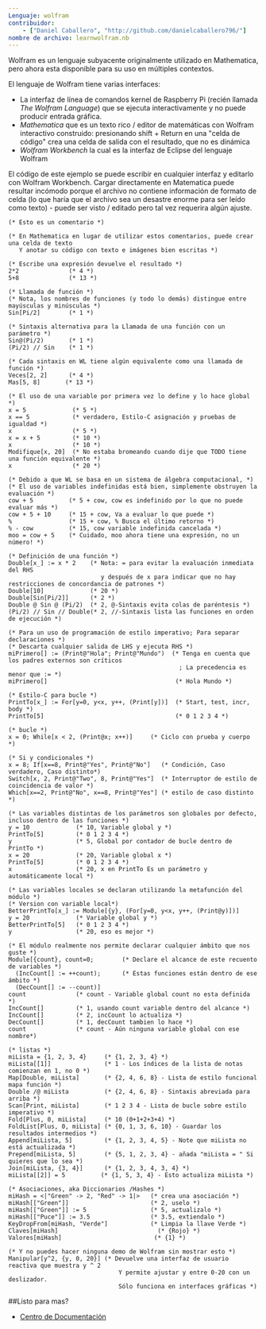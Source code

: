 ```yaml
---
Lenguaje: wolfram
contribuidor:
    - ["Daniel Caballero", "http://github.com/danielcaballero796/"]
nombre de archivo: learnwolfram.nb
---
```


Wolfram es un lenguaje subyacente originalmente utilizado en Mathematica, pero ahora esta disponible para su uso en múltiples contextos.

El lenguaje de Wolfram tiene varias interfaces:
* La interfaz de línea de comandos kernel de Raspberry Pi (recién llamada _The Wolfram Language_) que se ejecuta interactivamente y no puede producir entrada gráfica.
* _Mathematica_ que es un texto rico / editor de matemáticas con Wolfram interactivo construido: presionando shift + Return en una "celda de código" crea una celda de salida con el resultado, que no es dinámica
* _Wolfram Workbench_ la cual es la interfaz de Eclipse del lenguaje Wolfram

El código de este ejemplo se puede escribir en cualquier interfaz y editarlo con Wolfram Workbench. Cargar directamente en Matematica puede resultar incómodo porque el archivo no contiene información de formato de celda (lo que haría que el archivo sea un desastre enorme para ser leído como texto) - puede ser visto / editado pero tal vez requerira algún ajuste.

```
(* Esto es un comentario *)

(* En Mathematica en lugar de utilizar estos comentarios, puede crear una celda de texto
   Y anotar su código con texto e imágenes bien escritas *)

(* Escribe una expresión devuelve el resultado *)
2*2              (* 4 *)
5+8              (* 13 *)

(* Llamada de función *)
(* Nota, los nombres de funciones (y todo lo demás) distingue entre mayúsculas y minúsculas *)
Sin[Pi/2]        (* 1 *)

(* Sintaxis alternativa para la Llamada de una función con un parámetro *)
Sin@(Pi/2)       (* 1 *)
(Pi/2) // Sin    (* 1 *)

(* Cada sintaxis en WL tiene algún equivalente como una llamada de función *)
Veces[2, 2]      (* 4 *)
Mas[5, 8]       (* 13 *)

(* El uso de una variable por primera vez lo define y lo hace global *)
x = 5             (* 5 *)
x == 5            (* verdadero, Estilo-C asignación y pruebas de igualdad *)
x                 (* 5 *)
x = x + 5         (* 10 *)
x                 (* 10 *)
Modifique[x, 20]  (* No estaba bromeando cuando dije que TODO tiene una función equivalente *)
x                 (* 20 *)

(* Debido a que WL se basa en un sistema de álgebra computacional, *)
(* El uso de variables indefinidas está bien, simplemente obstruyen la evaluación *)
cow + 5          (* 5 + cow, cow es indefinido por lo que no puede evaluar más *)
cow + 5 + 10     (* 15 + cow, Va a evaluar lo que puede *)
%                (* 15 + cow, % Busca el último retorno *)
% - cow          (* 15, cow variable indefinida cancelada *)
moo = cow + 5    (* Cuidado, moo ahora tiene una expresión, no un número! *)

(* Definición de una función *)
Double[x_] := x * 2    (* Nota: = para evitar la evaluación inmediata del RHS
                          y después de x para indicar que no hay restricciones de concordancia de patrones *)
Double[10]             (* 20 *)
Double[Sin[Pi/2]]      (* 2 *)
Double @ Sin @ (Pi/2)  (* 2, @-Sintaxis evita colas de paréntesis *)
(Pi/2) // Sin // Double(* 2, //-Sintaxis lista las funciones en orden de ejecución *)

(* Para un uso de programación de estilo imperativo; Para separar declaraciones *)
(* Descarta cualquier salida de LHS y ejecuta RHS *)
miPrimero[] := (Print@"Hola"; Print@"Mundo")  (* Tenga en cuenta que los padres externos son críticos
                                                ; La precedencia es menor que := *)
miPrimero[]                                    (* Hola Mundo *)

(* Estilo-C para bucle *)
PrintTo[x_] := For[y=0, y<x, y++, (Print[y])]  (* Start, test, incr, body *)
PrintTo[5]                                     (* 0 1 2 3 4 *)

(* bucle *)
x = 0; While[x < 2, (Print@x; x++)]     (* Ciclo con prueba y cuerpo *)

(* Si y condicionales *)
x = 8; If[x==8, Print@"Yes", Print@"No"]   (* Condición, Caso verdadero, Caso distinto*)
Switch[x, 2, Print@"Two", 8, Print@"Yes"]  (* Interruptor de estilo de coincidencia de valor *)
Which[x==2, Print@"No", x==8, Print@"Yes"] (* estilo de caso distinto *)

(* Las variables distintas de los parámetros son globales por defecto, incluso dentro de las funciones *)
y = 10             (* 10, Variable global y *)
PrintTo[5]         (* 0 1 2 3 4 *)
y                  (* 5, Global por contador de bucle dentro de PrintTo *)
x = 20             (* 20, Variable global x *)
PrintTo[5]         (* 0 1 2 3 4 *)
x                  (* 20, x en PrintTo Es un parámetro y automáticamente local *)

(* Las variables locales se declaran utilizando la metafunción del módulo *)
(* Version con variable local*)
BetterPrintTo[x_] := Module[{y}, (For[y=0, y<x, y++, (Print@y)])]
y = 20             (* Variable global y *)
BetterPrintTo[5]   (* 0 1 2 3 4 *)
y                  (* 20, eso es mejor *)

(* El módulo realmente nos permite declarar cualquier ámbito que nos guste *)
Module[{count}, count=0;        (* Declare el alcance de este recuento de variables *)
  (IncCount[] := ++count);      (* Estas funciones están dentro de ese ámbito *)
  (DecCount[] := --count)]
count              (* count - Variable global count no esta definida *)
IncCount[]         (* 1, usando count variable dentro del alcance *)
IncCount[]         (* 2, incCount lo actualiza *)
DecCount[]         (* 1, decCount tambien lo hace *)
count              (* count - Aún ninguna variable global con ese nombre*)

(* listas *)
miLista = {1, 2, 3, 4}     (* {1, 2, 3, 4} *)
miLista[[1]]               (* 1 - Los índices de la lista de notas comienzan en 1, no 0 *)
Map[Double, miLista]       (* {2, 4, 6, 8} - Lista de estilo funcional mapa función *)
Double /@ miLista          (* {2, 4, 6, 8} - Sintaxis abreviada para arriba *)
Scan[Print, miLista]       (* 1 2 3 4 - Lista de bucle sobre estilo imperativo *)
Fold[Plus, 0, miLista]     (* 10 (0+1+2+3+4) *)
FoldList[Plus, 0, miLista] (* {0, 1, 3, 6, 10} - Guardar los resultados intermedios *)
Append[miLista, 5]         (* {1, 2, 3, 4, 5} - Note que miLista no está actualizada *)
Prepend[miLista, 5]        (* {5, 1, 2, 3, 4} - añada "miLista = " Si quieres que lo sea *)
Join[miLista, {3, 4}]      (* {1, 2, 3, 4, 3, 4} *)
miLista[[2]] = 5          (* {1, 5, 3, 4} - Esto actualiza miLista *)

(* Asociaciones, aka Diccionarios /Hashes *)
miHash = <|"Green" -> 2, "Red" -> 1|>   (* crea una asociación *)
miHash[["Green"]]                       (* 2, uselo *)
miHash[["Green"]] := 5                  (* 5, actualizalo *)
miHash[["Puce"]] := 3.5                 (* 3.5, extiendalo *)
KeyDropFrom[miHash, "Verde"]            (* Limpia la llave Verde *)
Claves[miHash]                            (* {Rojo} *)
Valores[miHash]                          (* {1} *)

(* Y no puedes hacer ninguna demo de Wolfram sin mostrar esto *)
Manipular[y^2, {y, 0, 20}] (* Devuelve una interfaz de usuario reactiva que muestra y ^ 2
                               Y permite ajustar y entre 0-20 con un deslizador.
                               Sólo funciona en interfaces gráficas *)
```

##Listo para mas?

* [Centro de Documentación](http://reference.wolfram.com/language/)
